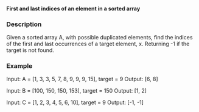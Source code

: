 #### First and last indices of an element in a sorted array

### Description

Given a sorted array A, with possible duplicated elements, find the indices of the first and last occurrences of a target element, x. Returning -1 if the target is not found.


### Example

Input: A = [1, 3, 3, 5, 7, 8, 9, 9, 9, 15], target = 9
Output: [6, 8]

Input: B = [100, 150, 150, 153], target = 150
Output: [1, 2]

Input: C = [1, 2, 3, 4, 5, 6, 10], target = 9
Output: [-1, -1] 